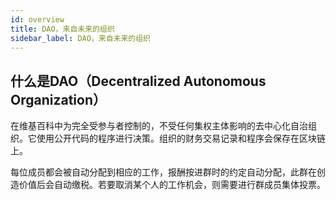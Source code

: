 ```yaml
---
id: overview
title: DAO，来自未来的组织
sidebar_label: DAO，来自未来的组织
---
```


## 什么是DAO（Decentralized Autonomous Organization）

在维基百科中为完全受参与者控制的，不受任何集权主体影响的去中心化自治组织。它使用公开代码的程序进行决策。组织的财务交易记录和程序会保存在区块链上。

每位成员都会被自动分配到相应的工作，报酬按进群时的约定自动分配，此群在创造价值后会自动缴税。若要取消某个人的工作机会，则需要进行群成员集体投票。

